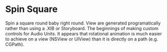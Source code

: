 # Spin Square
Spin a square round baby right round. View are generated programatically rather than using a .XIB or Storyboard. The beginnings of making custom controls for Audio Units. It appears that rotational animation is much easier to achieve on a view (NSView or UIView) than it is directly on a path (e.g. CGPath).
